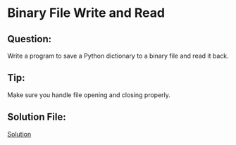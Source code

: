 # Binary File Write and Read

## Question:
Write a program to save a Python dictionary to a binary file and read it back.

## Tip:
Make sure you handle file opening and closing properly.

## Solution File:
[Solution](https://github.com/jspackiaraj/e08_binary_file_write_read.py)
